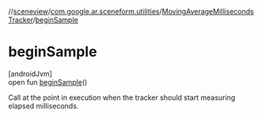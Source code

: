 //[sceneview](../../../index.md)/[com.google.ar.sceneform.utilities](../index.md)/[MovingAverageMillisecondsTracker](index.md)/[beginSample](begin-sample.md)

# beginSample

[androidJvm]\
open fun [beginSample](begin-sample.md)()

Call at the point in execution when the tracker should start measuring elapsed milliseconds.
